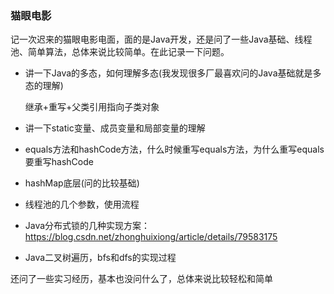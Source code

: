 ### 猫眼电影

记一次迟来的猫眼电影电面，面的是Java开发，还是问了一些Java基础、线程池、简单算法，总体来说比较简单。在此记录一下问题。

- 讲一下Java的多态，如何理解多态(我发现很多厂最喜欢问的Java基础就是多态的理解)

  继承+重写+父类引用指向子类对象

- 讲一下static变量、成员变量和局部变量的理解

- equals方法和hashCode方法，什么时候重写equals方法，为什么重写equals要重写hashCode

- hashMap底层(问的比较基础)

- 线程池的几个参数，使用流程

- Java分布式锁的几种实现方案：https://blog.csdn.net/zhonghuixiong/article/details/79583175

- Java二叉树遍历，bfs和dfs的实现过程

还问了一些实习经历，基本也没问什么了，总体来说比较轻松和简单

